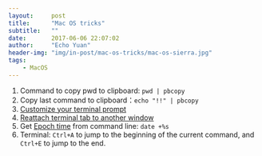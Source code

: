 ```yaml
---
layout:     post
title:      "Mac OS tricks"
subtitle:   ""
date:       2017-06-06 22:07:02
author:     "Echo Yuan"
header-img: "img/in-post/mac-os-tricks/mac-os-sierra.jpg"
tags:
    - MacOS
---
```

1. Command to copy pwd to clipboard: `pwd | pbcopy`
2. Copy last command to clipboard：`echo "!!" | pbcopy`
3. [Customize your terminal prompt](http://osxdaily.com/2006/12/11/how-to-customize-your-terminal-prompt/)
4. [Reattach terminal tab to another window](https://apple.stackexchange.com/questions/14704/reattach-terminal-tab-to-another-window)
5. Get [Epoch time](https://en.wikipedia.org/wiki/Unix_time) from command line: `date +%s`
6. Terminal: `Ctrl+A` to jump to the beginning of the current command, and `Ctrl+E` to jump to the end.


